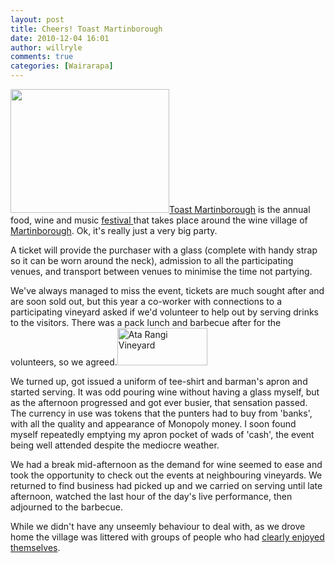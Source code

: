 ```yaml
---
layout: post
title: Cheers! Toast Martinborough
date: 2010-12-04 16:01
author: willryle
comments: true
categories: [Wairarapa]
---
```

<a href="http://willryle.files.wordpress.com/2010/12/toastmartinborough.jpg"><img class="alignleft size-full wp-image-79" title="Toast Martinborough" src="http://willryle.files.wordpress.com/2010/12/toastmartinborough.jpg" alt="" width="254" height="198" /></a><a href="http://www.toastmartinborough.co.nz/" target="_blank">Toast Martinborough</a> is the annual food, wine and music <a href="http://www.stuff.co.nz/dominion-post/arts-life/4367492/A-guide-to-surviving-Toast-Martinborough" target="_blank">festival </a>that takes place around the wine village of <a title="Wines from Martinborough" href="http://www.winesfrommartinborough.com/" target="_blank">Martinborough</a>. Ok, it's really just a very big party.

A ticket will provide the purchaser with a glass (complete with handy strap so it can be worn around the neck), admission to all the participating venues, and transport between venues to minimise the time not partying.

We've always managed to miss the event, tickets are much sought after and are soon sold out, but this year a co-worker with connections to a participating vineyard asked if we'd volunteer to help out by serving drinks to the visitors. There was a pack lunch and barbecue after for the volunteers, so we agreed.<a href="http://atarangi.co.nz/" target="_blank"><img class="alignright size-full wp-image-84" title="Ata Rangi Vineyard" src="http://willryle.files.wordpress.com/2010/12/atarangi1.jpg" alt="Ata Rangi Vineyard" width="144" height="60" /></a>

We turned up, got issued a uniform of tee-shirt and barman's apron and started serving. It was odd pouring wine without having a glass myself, but as the afternoon progressed and got ever busier, that sensation passed. The currency in use was tokens that the punters had to buy from 'banks', with all the quality and appearance of Monopoly money. I soon found myself repeatedly emptying my apron pocket of wads of 'cash', the event being well attended despite the mediocre weather.

We had a break mid-afternoon as the demand for wine seemed to ease and took the opportunity to check out the events at neighbouring vineyards. We returned to find business had picked up and we carried on serving until late afternoon, watched the last hour of the day's live performance, then adjourned to the barbecue.

While we didn't have any unseemly behaviour to deal with, as we drove home the village was littered with groups of people who had <a href="http://www.stuff.co.nz/dominion-post/news/4370489/Toasters-soggy-but-still-cheerful" target="_blank">clearly enjoyed themselves</a>.
